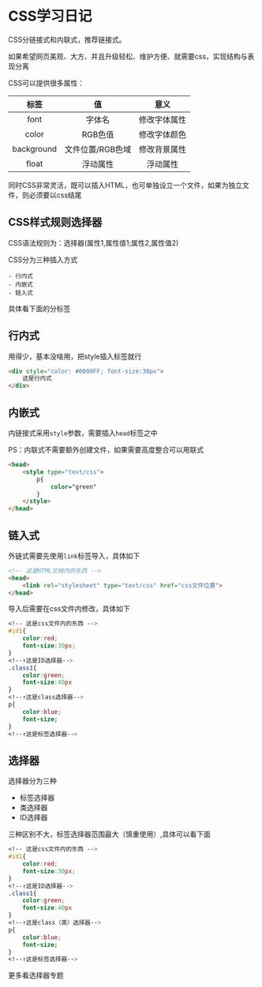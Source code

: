 # CSS学习日记

CSS分链接式和内联式，推荐链接式。

如果希望网页美观、大方、并且升级轻松、维护方便、就需要css，实现结构与表现分离

CSS可以提供很多属性：

|    标签    |        值        |     意义     |
| :--------: | :--------------: | :----------: |
|    font    |      字体名      | 修改字体属性 |
|   color    |     RGB色值      | 修改字体颜色 |
| background | 文件位置/RGB色域 | 修改背景属性 |
|   float    |     浮动属性     |   浮动属性   |

同时CSS非常灵活，既可以插入HTML，也可单独设立一个文件，如果为独立文件，则必须要以css结尾

## CSS样式规则选择器

CSS语法规则为：选择器(属性1,属性值1;属性2,属性值2)

CSS分为三种插入方式

	- 行内式
	- 内嵌式
	- 链入式

具体看下面的分标签

## 行内式

用得少，基本没啥用，把style插入标签就行

```html
<div style="color: #0000FF; font-size:30px">
    这是行内式
</div>
```



## 内嵌式

内链接式采用`style`参数，需要插入`head`标签之中

PS：内联式不需要额外创建文件，如果需要高度整合可以用联式

```html
<head>
    <style type="text/css">
        p{
            color="green"
        }
    </style>
</head>
```

## 链入式

外链式需要先使用`link`标签导入，具体如下

```html
<!-- 这是HTML文档内的东西 -->
<head>
    <link rel="stylesheet" type="text/css" href="css文件位置">
</head>
```

导入后需要在css文件内修改，具体如下

```css
<!-- 这是css文件内的东西 -->
#id1{
	color:red;
	font-size:30px;
}
<!--↑这是ID选择器-->
.class1{
	color:green;
	font-size:40px
}
<!--↑这是class选择器-->
p{
	color:blue;
	font-size;
}
<!--↑这是标签选择器-->
```

## 选择器

选择器分为三种

- 标签选择器
- 类选择器
- ID选择器

三种区别不大，标签选择器范围最大（慎重使用）,具体可以看下面

```css
<!-- 这是css文件内的东西 -->
#id1{
	color:red;
	font-size:30px;
}
<!--↑这是ID选择器-->
.class1{
	color:green;
	font-size:40px
}
<!--↑这是class（类）选择器-->
p{
	color:blue;
	font-size;
}
<!--↑这是标签选择器-->
```

更多看选择器专题